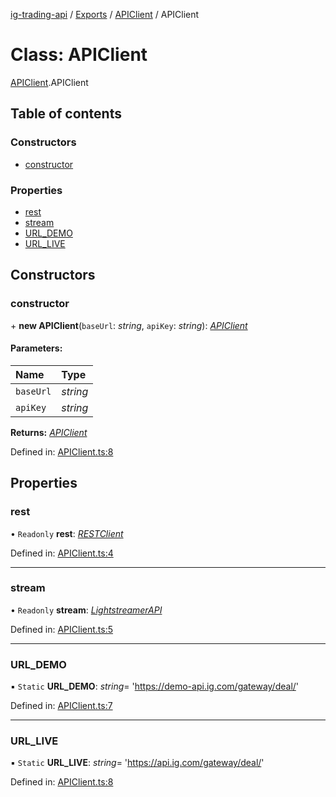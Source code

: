[ig-trading-api](../README.md) / [Exports](../modules.md) / [APIClient](../modules/apiclient.md) / APIClient

# Class: APIClient

[APIClient](../modules/apiclient.md).APIClient

## Table of contents

### Constructors

- [constructor](apiclient.apiclient-1.md#constructor)

### Properties

- [rest](apiclient.apiclient-1.md#rest)
- [stream](apiclient.apiclient-1.md#stream)
- [URL_DEMO](apiclient.apiclient-1.md#url_demo)
- [URL_LIVE](apiclient.apiclient-1.md#url_live)

## Constructors

### constructor

\+ **new APIClient**(`baseUrl`: _string_, `apiKey`: _string_): [_APIClient_](apiclient.apiclient-1.md)

#### Parameters:

| Name      | Type     |
| :-------- | :------- |
| `baseUrl` | _string_ |
| `apiKey`  | _string_ |

**Returns:** [_APIClient_](apiclient.apiclient-1.md)

Defined in: [APIClient.ts:8](https://github.com/bennycode/ig-trading-api/blob/bea509e/src/APIClient.ts#L8)

## Properties

### rest

• `Readonly` **rest**: [_RESTClient_](client_restclient.restclient.md)

Defined in: [APIClient.ts:4](https://github.com/bennycode/ig-trading-api/blob/bea509e/src/APIClient.ts#L4)

---

### stream

• `Readonly` **stream**: [_LightstreamerAPI_](lightstreamer_lightstreamerapi.lightstreamerapi.md)

Defined in: [APIClient.ts:5](https://github.com/bennycode/ig-trading-api/blob/bea509e/src/APIClient.ts#L5)

---

### URL_DEMO

▪ `Static` **URL_DEMO**: _string_= 'https://demo-api.ig.com/gateway/deal/'

Defined in: [APIClient.ts:7](https://github.com/bennycode/ig-trading-api/blob/bea509e/src/APIClient.ts#L7)

---

### URL_LIVE

▪ `Static` **URL_LIVE**: _string_= 'https://api.ig.com/gateway/deal/'

Defined in: [APIClient.ts:8](https://github.com/bennycode/ig-trading-api/blob/bea509e/src/APIClient.ts#L8)
